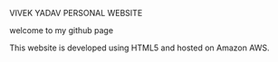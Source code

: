 VIVEK YADAV PERSONAL WEBSITE

welcome to my github page

This website is developed using HTML5 and hosted on Amazon AWS.
